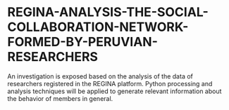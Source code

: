 # REGINA-ANALYSIS-THE-SOCIAL-COLLABORATION-NETWORK-FORMED-BY-PERUVIAN-RESEARCHERS
An investigation is exposed based on the analysis of the data of researchers registered in the REGINA platform. Python processing and analysis techniques will be applied to generate relevant information about the behavior of members in general.
